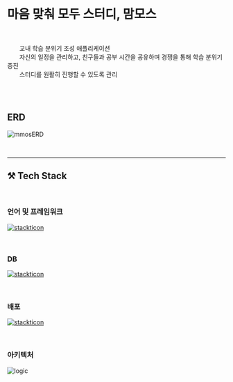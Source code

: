 # 마음 맞춰 모두 스터디, 맘모스

<br>

&emsp;&emsp;교내 학습 분위기 조성 애플리케이션<br>
&emsp;&emsp;자신의 일정을 관리하고, 친구들과 공부 시간을 공유하며 경쟁을 통해 학습 분위기 증진<br>
&emsp;&emsp;스터디를 원활히 진행할 수 있도록 관리

<BR>
<BR>

## ERD
![mmosERD](https://github.com/Mam-moS/Back-End-v2/assets/96408601/05d90b62-7d15-4482-9fac-cc9e5d8878c7)

<BR>
<hr>


## ⚒️ Tech Stack
<br>

### 언어 및 프레임워크

[![stackticon](https://firebasestorage.googleapis.com/v0/b/stackticon-81399.appspot.com/o/images%2F1706683542436?alt=media&token=021defc3-7150-4301-87d8-7631c18e0436)](https://github.com/msdio/stackticon)

<br>

### DB
[![stackticon](https://firebasestorage.googleapis.com/v0/b/stackticon-81399.appspot.com/o/images%2F1706683838014?alt=media&token=986c1961-bfac-4148-a303-e0a6b6215d92)](https://github.com/msdio/stackticon)

<br>

### 배포
[![stackticon](https://firebasestorage.googleapis.com/v0/b/stackticon-81399.appspot.com/o/images%2F1706684169534?alt=media&token=b7b0a232-fc4b-48f2-9a04-f0854dbbafcc)](https://github.com/msdio/stackticon)

<br>

### 아키텍처
![logic](https://github.com/Mam-moS/Back-End-v2/assets/96408601/ddae9b14-0dbb-45e9-82e8-d2d89ac6fe53)



